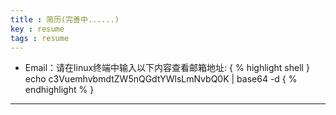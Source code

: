 ```yaml
---
title : 简历(完善中......)
key : resume
tags : resume  
---
```

* Email：请在linux终端中输入以下内容查看邮箱地址:
{ % highlight shell }
echo c3VuemhvbmdtZW5nQGdtYWlsLmNvbQ0K | base64 -d
{ % endhighlight % }
---
